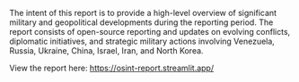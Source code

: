 The intent of this report is to provide a high-level overview of significant military and geopolitical developments during the reporting period. The report consists of open-source reporting and updates on evolving conflicts, diplomatic initiatives, and strategic military actions involving Venezuela, Russia, Ukraine, China, Israel, Iran, and North Korea.

View the report here: https://osint-report.streamlit.app/
